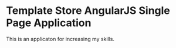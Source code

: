 # Template Store AngularJS Single Page Application
  This is an applicaton for increasing my skills. 
